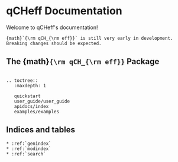 # qCHeff Documentation


Welcome to qCHeff's documentation!

```{admonition} Early Development
{math}`{\rm qCH_{\rm eff}}` is still very early in development. Breaking changes should be expected.
```

## The {math}`{\rm qCH_{\rm eff}}` Package

```{eval-rst}

.. toctree::
   :maxdepth: 1
   
   quickstart
   user_guide/user_guide
   apidocs/index
   examples/examples
```


## Indices and tables

```{eval-rst}
* :ref:`genindex`
* :ref:`modindex`
* :ref:`search`
```
